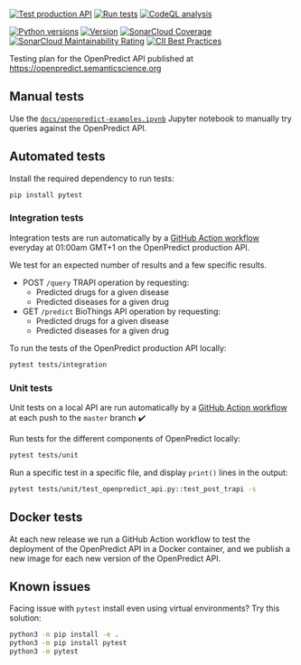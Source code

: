 [![Test production API](https://github.com/MaastrichtU-IDS/translator-openpredict/workflows/Test%20production%20API/badge.svg)](https://github.com/MaastrichtU-IDS/translator-openpredict/actions?query=workflow%3A%22Test+production+API%22) [![Run tests](https://github.com/MaastrichtU-IDS/translator-openpredict/workflows/Run%20tests/badge.svg)](https://github.com/MaastrichtU-IDS/translator-openpredict/actions?query=workflow%3A%22Run+tests%22) [![CodeQL analysis](https://github.com/MaastrichtU-IDS/translator-openpredict/workflows/CodeQL%20analysis/badge.svg)](https://github.com/MaastrichtU-IDS/translator-openpredict/actions?query=workflow%3A%22CodeQL+analysis%22)

[![Python versions](https://img.shields.io/pypi/pyversions/openpredict)](https://pypi.org/project/openpredict) [![Version](https://img.shields.io/pypi/v/openpredict)](https://pypi.org/project/openpredict) [![SonarCloud Coverage](https://sonarcloud.io/api/project_badges/measure?project=MaastrichtU-IDS_translator-openpredict&metric=coverage)](https://sonarcloud.io/dashboard?id=MaastrichtU-IDS_translator-openpredict) [![SonarCloud Maintainability Rating](https://sonarcloud.io/api/project_badges/measure?project=MaastrichtU-IDS_translator-openpredict&metric=sqale_rating)](https://sonarcloud.io/dashboard?id=MaastrichtU-IDS_translator-openpredict) [![CII Best  Practices](https://bestpractices.coreinfrastructure.org/projects/4382/badge)](https://bestpractices.coreinfrastructure.org/projects/4382)

Testing plan for the OpenPredict API published at https://openpredict.semanticscience.org

## Manual tests

Use the [`docs/openpredict-examples.ipynb`](https://github.com/MaastrichtU-IDS/translator-openpredict/blob/master/docs/openpredict-examples.ipynb) Jupyter notebook to manually try queries against the OpenPredict API.

## Automated tests

Install the required dependency to run tests:

```bash
pip install pytest
```

### Integration tests

Integration tests are run automatically by a [GitHub Action workflow](https://github.com/MaastrichtU-IDS/translator-openpredict/actions?query=workflow%3A%22Run+tests%22) everyday at 01:00am GMT+1 on the OpenPredict production API.

We test for an expected number of results and a few specific results.

* POST `/query` TRAPI operation by requesting:
  * Predicted drugs for a given disease
  * Predicted diseases for a given drug
* GET `/predict` BioThings API operation by requesting:
  * Predicted drugs for a given disease
  * Predicted diseases for a given drug

To run the tests of the OpenPredict production API locally:

```bash
pytest tests/integration
```

### Unit tests

Unit tests on a local API are run automatically by a [GitHub Action workflow](https://github.com/MaastrichtU-IDS/translator-openpredict/actions?query=workflow%3A%22Run+tests%22) at each push to the `master` branch ✔️

Run tests for the different components of OpenPredict locally:

```bash
pytest tests/unit
```

Run a specific test in a specific file, and display `print()` lines in the output:

```bash
pytest tests/unit/test_openpredict_api.py::test_post_trapi -s
```

## Docker tests

At each new release we run a GitHub Action workflow to test the deployment of the OpenPredict API in a Docker container, and we publish a new image for each new version of the OpenPredict API.

## Known issues

Facing issue with `pytest` install even using virtual environments? Try this solution:

```bash
python3 -m pip install -e .
python3 -m pip install pytest
python3 -m pytest
```

